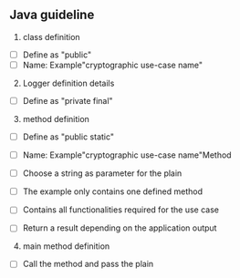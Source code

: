 ## Java guideline

1) class definition
- [ ] Define as "public"
- [ ] Name: Example"cryptographic use-case name"

2) Logger definition details
- [ ] Define as "private final"


3) method definition
- [ ] Define as "public static"
- [ ] Name: Example"cryptographic use-case name"Method
- [ ] Choose a string as parameter for the plain
- [ ] The example only contains one defined method
- [ ] Contains all functionalities required for the use case
- [ ] Return a result depending on the application output


4) main method definition
- [ ] Call the method and pass the plain